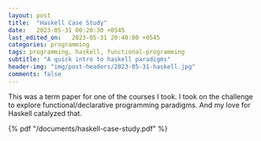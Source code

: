 ```yaml
---
layout: post
title:  "Haskell Case Study"
date:   2023-05-31 00:20:30 +0545
last_edited_on:   2023-05-31 20:40:00 +0545
categories: programming
tags: programming, haskell, functional-programming
subtitle: "A quick intro to haskell paradigms"
header-img: "img/post-headers/2023-05-31-haskell.jpg"
comments: false
---
```


This was a term paper for one of the courses I took. I took on the challenge to explore functional/declarative programming paradigms. And my love for Haskell catalyzed that.

 {% pdf "/documents/haskell-case-study.pdf"  %}
